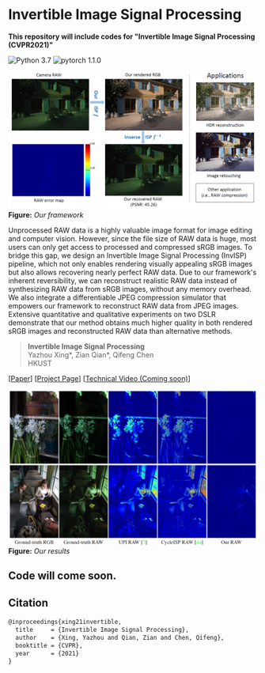 # Invertible Image Signal Processing

**This repository will include codes for "Invertible Image Signal Processing (CVPR2021)"**

![Python 3.7](https://img.shields.io/badge/Python-3.7-green.svg?style=plastic)
![pytorch 1.1.0](https://img.shields.io/badge/Pytorch-1.1.0-green.svg?style=plastic)

![](./figures/teaser.png)
**Figure:** *Our framework*

Unprocessed RAW data is a highly valuable image format for image editing and computer vision. However, since the file size of RAW data is huge, most users can only get access to processed and compressed sRGB images. To bridge this gap, we design an Invertible Image Signal Processing (InvISP) pipeline, which not only enables rendering visually appealing sRGB images but also allows recovering nearly perfect RAW data. Due to our framework's inherent reversibility, we can reconstruct realistic RAW data instead of synthesizing RAW data from sRGB images, without any memory overhead. We also integrate a differentiable JPEG compression simulator that empowers our framework to reconstruct RAW data from JPEG images. Extensive quantitative and qualitative experiments on two DSLR demonstrate that our method obtains much higher quality in both rendered sRGB images and reconstructed RAW data than alternative methods. 

> **Invertible Image Signal Processing** <br>
>  Yazhou Xing*, Zian Qian*, Qifeng Chen <br>
>  HKUST <br>

[[Paper](https://github.com/yzxing87/Invertible-ISP)] 
[[Project Page](https://yzxing87.github.io/InvISP/index.html)]
[[Technical Video (Coming soon)](https://yzxing87.github.io/TBA)]

![](./figures/result_01.png)
**Figure:** *Our results*


## Code will come soon. 


## Citation

```
@inproceedings{xing21invertible,
  title     = {Invertible Image Signal Processing},
  author    = {Xing, Yazhou and Qian, Zian and Chen, Qifeng},
  booktitle = {CVPR},
  year      = {2021}
}
```
